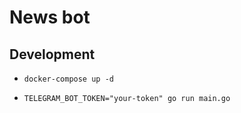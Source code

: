 # News bot

## Development
+ `docker-compose up -d`

+ `TELEGRAM_BOT_TOKEN="your-token" go run main.go`